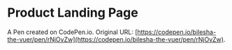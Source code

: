 # Product Landing Page

A Pen created on CodePen.io. Original URL: [https://codepen.io/bilesha-the-vuer/pen/rNjOvZw](https://codepen.io/bilesha-the-vuer/pen/rNjOvZw).



